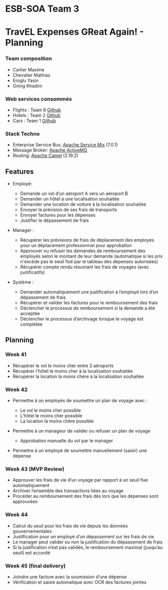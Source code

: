 # ESB-SOA Team 3

# TravEL Expenses GReat Again! - Planning 

### Team composition
* Carlier Maxime
* Chevalier Mathias
* Eroglu Yasin
* Gning Khadim

### Web services consommés
* Flights : Team 8 [Github](https://github.com/HCScorp/soa)
* Hotels : Team 2 [Github](https://github.com/VinceBT/polytech-soa-fgbl)
* Cars : Team 1 [Github](https://github.com/scipio3000/polytech-soa/)


### Stack Techno
* Enterprise Service Bus: [Apache Service Mix](http://servicemix.apache.org/) (7.0.1)
* Message Broker: [Apache ActiveMQ](http://activemq.apache.org/)
* Routing: [Apache Camel](http://camel.apache.org/) (2.19.2)


## Features

* Employé:
  * Demande un vol d’un aéroport A vers un aéroport B
  * Demander un hôtel à une localisation souhaitée
  * Demander une location de voiture à la localisation souhaitée
  * Envoyer la prévision de ses frais de transports
  * Envoyer factures pour les dépenses 
  * Justifier le dépassement de frais

* Manager :
  * Récupérer les prévisions de frais de déplacement des employés pour un déplacement professionnel pour approbation
  * Approuver ou refuser les demandes de remboursement des employés selon le montant de leur demande (automatique si les prix n'excède pas le seuil fixé par le tableau des dépenses autorisées)
  * Récupérer compte rendu résumant les frais de voyages (avec justificatifs)

* Système :
  * Demander automatiquement une justification à l’employé lors d’un dépassement de frais
  * Récupérer et valider les factures pour le remboursement des frais
  * Déclencher le processus de remboursement si la demande a été acceptée
  * Déclencher le processus d’archivage lorsque le voyage est complétée



## Planning

### Week 41

* Récupérer le vol le moins cher entre 2 aéroports
* Récupérer l'hôtel le moins cher à la localisation souhaitée
* Récupérer la location la moins chère à la localisation souhaitée

### Week 42

* Permettre à un employés de soumettre un plan de voyage avec :
  * Le vol le moins cher possible
  * L’hôtel le moins cher possible
  * La location la moins chère possible

* Permettre à un manageur de valider ou refuser un plan de voyage
  * Approbation manuelle du vol par le manager

* Permettre à un employé de soumettre manuellement (saisir) une dépense

### Week 43 (MVP Review)

* Approuver les frais de vie d’un voyage par rapport à un seuil fixe automatiquement
* Archiver l’ensemble des transactions liées au voyage
* Procéder au remboursement des frais dès lors que les dépenses sont approuvées

### Week 44

* Calcul du seuil pour les frais de vie depuis les données gouvernementales
* Justification pour un employé d’un dépassement sur les frais de vie
* Le manager peut valider ou non la justification du dépassement de frais
* Si la justification n’est pas validée, le remboursement maximal (jusqu’au seuil) est accordé

### Week 45 (final delivery)

* Joindre une facture avec la soumission d’une dépense
* Vérification et saisie automatique avec OCR des factures jointes



